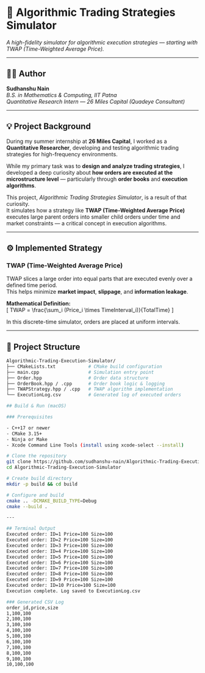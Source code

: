 # 🧠 Algorithmic Trading Strategies Simulator  
*A high-fidelity simulator for algorithmic execution strategies — starting with TWAP (Time-Weighted Average Price).*

---

## 👨‍💻 Author
**Sudhanshu Nain**  
*B.S. in Mathematics & Computing, IIT Patna*  
*Quantitative Research Intern — 26 Miles Capital (Quadeye Consultant)*  

---

## 💡 Project Background

During my summer internship at **26 Miles Capital**, I worked as a **Quantitative Researcher**, developing and testing algorithmic trading strategies for high-frequency environments.  

While my primary task was to **design and analyze trading strategies**, I developed a deep curiosity about **how orders are executed at the microstructure level** — particularly through **order books** and **execution algorithms**.  

This project, *Algorithmic Trading Strategies Simulator*, is a result of that curiosity.  
It simulates how a strategy like **TWAP (Time-Weighted Average Price)** executes large parent orders into smaller child orders under time and market constraints — a critical concept in execution algorithms.

---

## ⚙️ Implemented Strategy

### **TWAP (Time-Weighted Average Price)**  
TWAP slices a large order into equal parts that are executed evenly over a defined time period.  
This helps minimize **market impact**, **slippage**, and **information leakage**.

**Mathematical Definition:**  
\[
TWAP = \frac{\sum_i (Price_i \times TimeInterval_i)}{TotalTime}
\]

In this discrete-time simulator, orders are placed at uniform intervals.

---

## 📁 Project Structure

```bash
Algorithmic-Trading-Execution-Simulator/
├── CMakeLists.txt            # CMake build configuration
├── main.cpp                  # Simulation entry point
├── Order.hpp                 # Order data structure
├── OrderBook.hpp / .cpp      # Order book logic & logging
├── TWAPStrategy.hpp / .cpp   # TWAP algorithm implementation
└── ExecutionLog.csv          # Generated log of executed orders

## Build & Run (macOS)

### Prerequisites

- C++17 or newer
- CMake 3.15+
- Ninja or Make
- Xcode Command Line Tools (install using xcode-select --install)

# Clone the repository
git clone https://github.com/sudhanshu-nain/Algorithmic-Trading-Execution-Simulator.git
cd Algorithmic-Trading-Execution-Simulator

# Create build directory
mkdir -p build && cd build

# Configure and build
cmake .. -DCMAKE_BUILD_TYPE=Debug
cmake --build .

---

## Terminal Output
Executed order: ID=1 Price=100 Size=100
Executed order: ID=2 Price=100 Size=100
Executed order: ID=3 Price=100 Size=100
Executed order: ID=4 Price=100 Size=100
Executed order: ID=5 Price=100 Size=100
Executed order: ID=6 Price=100 Size=100
Executed order: ID=7 Price=100 Size=100
Executed order: ID=8 Price=100 Size=100
Executed order: ID=9 Price=100 Size=100
Executed order: ID=10 Price=100 Size=100
Execution complete. Log saved to ExecutionLog.csv

### Generated CSV Log
order_id,price,size
1,100,100
2,100,100
3,100,100
4,100,100
5,100,100
6,100,100
7,100,100
8,100,100
9,100,100
10,100,100